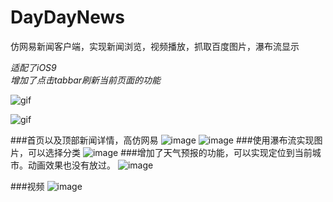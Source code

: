 # DayDayNews
仿网易新闻客户端，实现新闻浏览，视频播放，抓取百度图片，瀑布流显示


_适配了iOS9_<br />
_增加了点击tabbar刷新当前页面的功能_<br />

![gif](https://raw.githubusercontent.com/gaoyuhang/DayDayNews/master/photo/111.gif)

![gif](https://raw.githubusercontent.com/gaoyuhang/DayDayNews/master/photo/222.gif)

###首页以及顶部新闻详情，高仿网易
![image](https://raw.githubusercontent.com/gaoyuhang/DayDayNews/master/photo/main.png)
![image](https://raw.githubusercontent.com/gaoyuhang/DayDayNews/master/photo/detail.png)
###使用瀑布流实现图片，可以选择分类
![image](https://raw.githubusercontent.com/gaoyuhang/DayDayNews/master/photo/photo.png)
###增加了天气预报的功能，可以实现定位到当前城市。动画效果也没有放过。
![image](https://raw.githubusercontent.com/gaoyuhang/DayDayNews/master/photo/weather.png)

###视频
![image](https://raw.githubusercontent.com/gaoyuhang/DayDayNews/master/photo/video.png)


